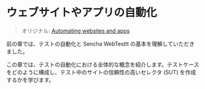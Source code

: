 ウェブサイトやアプリの自動化
======================

> オリジナル: [Automating websites and apps](https://docs.sencha.com/webtestit/guides/automation/introduction.html)

前の章では、テストの自動化と Sencha WebTestIt の基本を理解していただきました。

この章では、テストの自動化における全体的な概念を紹介します。テストケースをどのように構成し、テスト中のサイトの信頼性の高いセレクタ (SUT) を作成するかを学びます。
